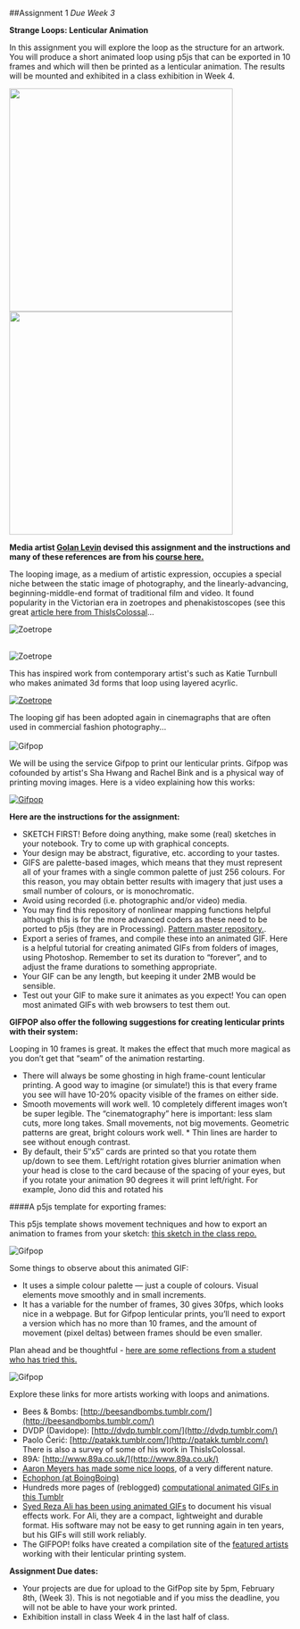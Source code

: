 ##Assignment 1
*Due Week 3*  

**Strange Loops: Lenticular Animation**  

In this assignment you will explore the loop as the structure for an artwork. You will produce a short animated loop using p5js that can be exported in 10 frames and which will then be printed as a lenticular animation. The results will be mounted and exhibited in a class exhibition in Week 4.

<img src="../images/gifpop.gif" width="400"><img src="../images/gifpop2.gif" width="400">

**Media artist [Golan Levin](http://www.flong.com/projects/) devised this assignment and the instructions and many of these references are from his [course here.](http://golancourses.net/2014/assignments/project-1/lenticular-animation/)**

The looping image, as a medium of artistic expression, occupies a special niche between the static image of photography, and the linearly-advancing, beginning-middle-end format of traditional film and video. It found popularity in the Victorian era in zoetropes and phenakistoscopes (see this great [article here from ThisIsColossal](http://www.thisiscolossal.com/2013/10/the-first-animated-gifs/)...

![Zoetrope](../images/phenakistoscope-4.gif)  <br/><br/>


![Zoetrope](../images/phenakistoscope-7.gif)

This has inspired work from contemporary artist's such as Katie Turnbull who makes animated 3d forms that loop using layered acyrlic.

<a href="https://vimeo.com/57428119">![Zoetrope](../images/zoetrope.png)  </a>


The looping gif has been adopted again in cinemagraphs that are often used in commercial fashion photography... <br/>  
![Gifpop](../images/cinemagraph.gif)

We will be using the service Gifpop to print our lenticular prints. Gifpop was cofounded by artist's Sha Hwang and Rachel Bink and is a physical way of printing moving images. Here is a video explaining how this works:

<a href="https://vimeo.com/77618304">  ![Gifpop](../images/gifpop-1.png)</a>

**Here are the instructions for the assignment:**</br>

* SKETCH FIRST! Before doing anything, make some (real) sketches in your notebook. Try to come up with graphical concepts.
* Your design may be abstract, figurative, etc. according to your tastes.
* GIFS are palette-based images, which means that they must represent all of your frames with a single common palette of just 256 colours. For this reason, you may obtain better results with imagery that just uses a small number of colours, or is monochromatic.
* Avoid using recorded (i.e. photographic and/or video) media.
* You may find this repository of nonlinear mapping functions helpful although this is for the more advanced coders as these need to be ported to p5js (they are in Processing). [Pattern master repository.](https://github.com/golanlevin/Pattern_Master).
* Export a series of frames, and compile these into an animated GIF. Here is a helpful tutorial for creating animated GIFs from folders of images, using Photoshop. Remember to set its duration to “forever”, and to adjust the frame durations to something appropriate.
* Your GIF can be any length, but keeping it under 2MB would be sensible.
* Test out your GIF to make sure it animates as you expect! You can open most animated GIFs with web browsers to test them out.

**GIFPOP also offer the following suggestions for creating lenticular prints with their system:**

Looping in 10 frames is great. It makes the effect that much more magical as you don’t get that “seam” of the animation restarting.

* There will always be some ghosting in high frame-count lenticular printing. A good way to imagine (or simulate!) this is that every frame you see will have 10-20% opacity visible of the frames on either side.
* Smooth movements will work well. 10 completely different images won’t be super legible. The “cinematography” here is important: less slam cuts, more long takes. Small movements, not big movements.
Geometric patterns are great, bright colours work well. * Thin lines are harder to see without enough contrast.
* By default, their 5″x5″ cards are printed so that you rotate them up/down to see them. Left/right rotation gives blurrier animation when your head is close to the card because of the spacing of your eyes, but if you rotate your animation 90 degrees it will print left/right. For example, Jono did this and rotated his

####A p5js template for exporting frames:

This p5js template shows movement techniques and how to export an animation to frames from your sketch: [this sketch in the class repo.](https://github.com/tegacodes/Drawing-Seeing-Moving-with-Code/blob/gh-pages/CodeExamples/Week2/GIFExporter_P5JS/sketch.js)

![Gifpop](../images/anim-demo.gif)

Some things to observe about this animated GIF:

* It uses a simple colour palette — just a couple of colours.
Visual elements move smoothly and in small increments.
* It has a variable for the number of frames, 30 gives 30fps, which looks nice in a webpage. But for Gifpop lenticular prints, you’ll need to export a version which has no more than 10 frames, and the amount of movement (pixel deltas) between frames should be even smaller.

Plan ahead and be thoughtful - [here are some reflections from a student who has tried this.](http://golancourses.net/2015/tlangera/02/09/thomas-langerak-gif/)

![Gifpop](../images/round.gif)

Explore these links for more artists working with loops and animations.  

* Bees & Bombs: [http://beesandbombs.tumblr.com/](http://beesandbombs.tumblr.com/)
* DVDP (Davidope): [http://dvdp.tumblr.com/](http://dvdp.tumblr.com/)
* Paolo Čerić: [http://patakk.tumblr.com/](http://patakk.tumblr.com/)  There is also a survey of some of his work in ThisIsColossal.
* 89A: [http://www.89a.co.uk/](http://www.89a.co.uk/)
* [Aaron Meyers has made some nice loops,](http://teleaaron.tumblr.com/) of a very different nature.
* [Echophon (at BoingBoing)](http://boingboing.net/2015/01/05/the-unmistakable-gifs-of-echop.html)
* Hundreds more pages of (reblogged) [computational animated GIFs in this Tumblr](http://fyprocessing.tumblr.com/)
* [Syed Reza Ali has been using animated GIFs](http://www.syedrezaali.com/#/gifted/) to document his visual effects work. For Ali, they are a compact, lightweight and durable format. His software may not be easy to get running again in ten years, but his GIFs will still work reliably.
* The GIFPOP! folks have created a compilation site of the [featured artists](http://gifpop.io/collections/artists) working with their lenticular printing system.

**Assignment Due dates:**

* Your projects are due for upload to the GifPop site by 5pm, February 8th, (Week 3). This is not negotiable and if you miss the deadline, you will not be able to have your work printed.
* Exhibition install in class Week 4 in the last half of class.
